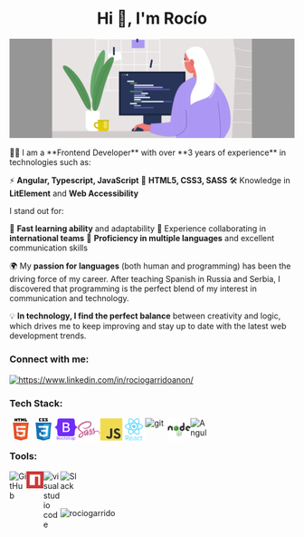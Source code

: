 <h1 align="center">Hi 👋, I'm Rocío</h1>

![Rocio's GitHub Banner](./images/github-header.png)

<p align="left">
👩‍💻 I am a **Frontend Developer** with over **3 years of experience** in technologies such as:

⚡ **Angular, Typescript, JavaScript**
🎨 **HTML5, CSS3, SASS**
🛠️ Knowledge in **LitElement** and **Web Accessibility**

I stand out for:

🚀 **Fast learning ability** and adaptability
🤝 Experience collaborating in **international teams**
💬 **Proficiency in multiple languages** and excellent communication skills

🌍 My **passion for languages** (both human and programming) has been the driving force of my career. After teaching Spanish in Russia and Serbia, I discovered that programming is the perfect blend of my interest in communication and technology.

💡 **In technology, I find the perfect balance** between creativity and logic, which drives me to keep improving and stay up to date with the latest web development trends.
</p>

<h3 align="left">Connect with me:</h3>
<p align="left">
<a href="https://linkedin.com/in/https://www.linkedin.com/in/rociogarridoanon/" target="blank"><img align="center" src="https://raw.githubusercontent.com/rahuldkjain/github-profile-readme-generator/master/src/images/icons/Social/linked-in-alt.svg" alt="https://www.linkedin.com/in/rociogarridoanon/" height="30" width="40" /></a>
</p>

<h3 align="left">Tech Stack:</h3>
<p align="left"> <a href="https://www.w3.org/html/" target="_blank"> <img align="left" src="https://raw.githubusercontent.com/devicons/devicon/master/icons/html5/html5-original-wordmark.svg" alt="html5" width="40" height="40"/> </a> <a href="https://www.w3schools.com/css/" target="_blank"> <img align="left" src="https://raw.githubusercontent.com/devicons/devicon/master/icons/css3/css3-original-wordmark.svg" alt="css3" width="40" height="40"/> </a> <a href="https://getbootstrap.com" target="_blank"> <img align="left" src="https://raw.githubusercontent.com/devicons/devicon/master/icons/bootstrap/bootstrap-plain-wordmark.svg" alt="bootstrap" width="40" height="40"/> </a>  <a href="https://sass-lang.com" target="_blank"> <img align="left" src="https://raw.githubusercontent.com/devicons/devicon/master/icons/sass/sass-original.svg" alt="sass" width="40" height="40"/> </a>  <a href="https://developer.mozilla.org/en-US/docs/Web/JavaScript" target="_blank"> <img align="left" src="https://raw.githubusercontent.com/devicons/devicon/master/icons/javascript/javascript-original.svg" alt="javascript" width="40" height="40"/> </a>  <a href="https://reactjs.org/" target="_blank"> <img align="left" src="https://raw.githubusercontent.com/devicons/devicon/master/icons/react/react-original-wordmark.svg" alt="react" width="40" height="40"/> </a> <a href="https://git-scm.com/" target="_blank"> <img align="left" src="https://www.vectorlogo.zone/logos/git-scm/git-scm-icon.svg" alt="git" width="40" height="40"/> </a> <a href="https://nodejs.org" target="_blank"> <img align="left" src="https://raw.githubusercontent.com/devicons/devicon/master/icons/nodejs/nodejs-original-wordmark.svg" alt="nodejs" width="40" height="40"/> </a> <a href="https://angular.io/" target="_blank"> 
    <img align="left" alt="Angular" width="30px" src="https://cdn.jsdelivr.net/npm/simple-icons@v3/icons/angular.svg" width="40" height="40" />
  </a> </p>

<br>
<br>

<h3 align="left">Tools:</h3>
<p align="left"> <img align="left" alt="GitHub" width="30px" src="https://cdn.jsdelivr.net/npm/simple-icons@v3/icons/github.svg" />

<img align="left" alt="npm" width="30px" src="https://raw.githubusercontent.com/github/explore/80688e429a7d4ef2fca1e82350fe8e3517d3494d/topics/npm/npm.png" />

<img align="left" alt="visual studio code" width="30px" src="https://upload.wikimedia.org/wikipedia/commons/thumb/9/9a/Visual_Studio_Code_1.35_icon.svg/1024px-Visual_Studio_Code_1.35_icon.svg.png" />

<img align="left" alt="Slack" width="30px" src="https://img.icons8.com/color/452/slack-new.png" /> </p>

<br>
<br>
<br>

<p><img align="left" src="https://github-readme-stats.vercel.app/api/top-langs?username=rociogarrido&show_icons=true&locale=en&layout=compact" alt="rociogarrido" /></p>
